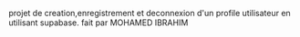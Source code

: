 projet de creation,enregistrement et deconnexion d'un profile utilisateur en utilisant supabase.  fait par MOHAMED IBRAHIM
